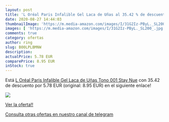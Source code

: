 ```yaml
---
layout: post
title: 'L Oréal Paris Infalible Gel Laca de Uñas al 35.42 % de descuento'
date: 2020-08-27 14:44:03
thumbnailImage: 'https://m.media-amazon.com/images/I/31G2Iz-PByL._SL200_.jpg'
images: [ 'https://m.media-amazon.com/images/I/31G2Iz-PByL._SL200_.jpg' ]
comments: true
category: ofertas
author: ring
slug: B00LPLBMNW
description:
actualPrice: 5.78 EUR
comparePrice: 8.95 EUR
inStock: true
---
```


Está [L Oréal Paris Infalible Gel Laca de Uñas  Tono 001 Stay Nue](https://www.amazon.com/dp/B00LPLBMNW/?tag=redken08-20) con 35.42 de descuento por 5.78 EUR (original: 8.95 EUR) en el siguiente enlace!

[![](https://m.media-amazon.com/images/I/31G2Iz-PByL._SL200_.jpg)](https://www.amazon.com/dp/B00LPLBMNW/?tag=redken08-20)

[Ver la oferta!!](https://www.amazon.com/dp/B00LPLBMNW/?tag=redken08-20)

[Consulta otras ofertas en nuestro canal de telegram](https://t.me/s/ofertas25)
